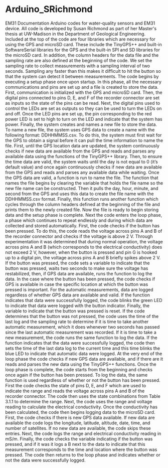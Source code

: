 # Arduino_SRichmond
EM31 Documentation
Arduino codes for water-quality sensors and EM31 device. All code is developed by Susan Richmond as part of her Master's thesis at UW-Madison in the Department of Geological Engineering.
Included at the top of the code are four libraries which are necessary for using the GPS and microSD card. These include the TinyGPS++ and built-in SoftwareSerial libraries for the GPS and the built-in SPI and SD libraries for the microSD card. In addition, the column headers for the data file and the sampling rate are also defined at the beginning of the code. We set the sampling rate to collect measurements with a sampling interval of two seconds. Sampling any faster than this makes it difficult to hit the button so that the system can detect it between measurements.
The code begins by executing a setup phase once upon startup. In this phase, all the necessary communications and pins are set up and a file is created to store the data. First, communication is initialized with the GPS and microSD card. Then, the digital pins connected to pins D, E, and F of the recorder connector are set as inputs so the state of the pins can be read. Next, the digital pins used to control the LEDs are set as outputs so they can be used to turn the LEDs on and off. Once the LED pins are set up, the pin corresponding to the red power LED is set to high to turn on the LED and indicate that the system has power. Finally, the system creates and names a new file to store the data.
To name a new file, the system uses GPS data to create a name with the following format: DDHHMMSS.csv. To do this, the system must first wait for the GPS to obtain a signal before it can pull the time information to name the file. First, until the GPS location data are updated, the system continuously checks if new data are available from the GPS and reads and parses any available data using the functions of the TinyGPS++ library. Then, to ensure the time data are valid, the system waits until the day is not equal to 0 (it’s default value) and once again continuously checks if new data are available from the GPS and reads and parses any available data while waiting. Once the GPS data are valid, a function is run to name the file.
The function that names the file begins by clearing the variable that holds the file name so the new file name can be constructed. Then it pulls the day, hour, minute, and second from the GPS and uses this data to create the file name with the DDHHMMSS.csv format. Finally, this function runs another function which cycles through the column headers defined at the beginning of the file and prints them to the newly created file. Now the file is ready to begin storing data and the setup phase is complete.
Next the code enters the loop phase, a phase which continues to repeat endlessly and during which data are collected and stored automatically. First, the code checks if the button has been pressed. To do this, the code reads the voltage across pins A and B of the recorder connector and checks if the voltage is above 2 V. Through experimentation it was determined that during normal operation, the voltage across pins A and B (which corresponds to the electrical conductivity) does not exceed 2 V, however, when the button is pressed and pin G is hooked up to a digital pin, the voltage across pins A and B briefly spikes above 2 V. If the button was pressed, the code sets a variable to indicate that the button was pressed, waits two seconds to make sure the voltage has restabilized, then, if GPS data are available, runs the function to log the data. In the case where the button has been pressed, the code checks if GPS is available in case the specific location at which the button was pressed is important. For the automatic measurements, data are logged regardless of whether GPS data are available and valid. If the function indicates that data were successfully logged, the code blinks the green LED to indicate that data were logged with the button indicator. Finally, the variable to indicate that the button was pressed is reset.
If the code determines that the button was not pressed, the code uses the time of the last log and the sampling rate to determine if it is time to take another automatic measurement, which it does whenever two seconds has passed since the last automatic measurement was recorded. If it is time to take a new measurement, the code runs the same function to log the data. If the function indicates that the data were successfully logged, the code then sets the time of the last data log to the current time and this time blinks the blue LED to indicate that automatic data were logged. At the very end of the loop phase the code checks if new GPS data are available, and if there are it reads and parses the new data using the TinyGPS++ functions. Once the loop phase is complete, the code starts from the beginning and checks once again if the button has been pressed.
To log the data, the same function is used regardless of whether or not the button has been pressed. First the code checks the state of pins D, E, and F which are used to indicate the range and reads the voltage across pins A and B of the recorder connector. The code then uses the state combinations from Table 3.1.1 to determine the range. Next, the code uses the range and voltage reading to calculate the electrical conductivity. Once the conductivity has been calculated, the code then begins logging data to the microSD card. First, the code checks if there is new GPS data available. If new data are available the code logs the longitude, latitude, altitude, date, time, and number of satellites. If no new data are available, the code skips these entries. Next, the code logs the range and electrical conductivity reading in mS/m. Finally, the code checks the variable indicating if the button was pressed, and if it was it logs a B next to the data to indicate that this measurement corresponds to the time and location where the button was pressed. The code then returns to the loop phase and indicates whether or not the data were successfully logged.
